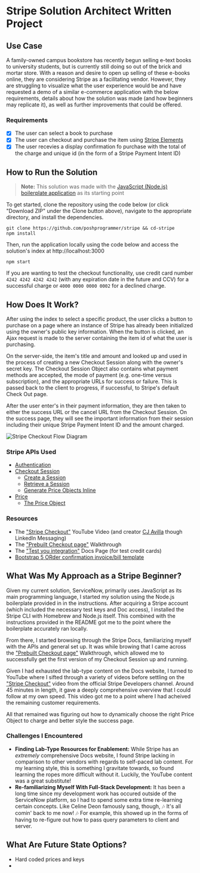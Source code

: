 # Stripe Solution Architect Written Project
## Use Case
A family-owned campus bookstore has recently begun selling e-text books to university students, but is currently still doing so out of the brick and mortar store. With a reason and desire to open up selling of these e-books online, they are considering Stripe as a facilitating vendor. However, they are struggling to visualize what the user experience would be and have requested a demo of a similar e-commerce application with the below requirements, details about how the solution was made (and how beginners may replicate it), as well as further improvements that could be offered.

### Requirements
 - [X] The user can select a book to purchase
 - [X] The user can checkout and purchase the item using [Stripe Elements](https://stripe.com/payments/elements)
 - [X] The user recevies a display confirmation fo purchase with the total of the charge and unique id (in the form of a Stripe Payment Intent ID)

## How to Run the Solution
> **Note:** This solution was made with the [JavaScript (Node.js) boilerplate application](https://github.com/mattmitchell6/sa-takehome-project-node) as its starting point

To get started, clone the repository using the code below (or click "Download ZIP" under the Clone button above), navigate to the appropriate directory, and install the dependencies.
```
git clone https://github.com/poshprogrammer/stripe && cd-stripe
npm install
```
Then, run the application locally using the code below and access the solution's index at http://localhost:3000
```
npm start
```
If you are wanting to test the checkout functionality, use credit card number `4242 4242 4242 4242` (with any expiration date in the future and CCV) for a successful charge or `4000 0000 0000 0002` for a declined charge.
## How Does It Work?
After using the index to select a specific product, the user clicks a button to purchase on a page where an instance of Stripe has already been initialized using the owner's public key information. When the button is clicked, an Ajax request is made to the server containing the item id of what the user is purchasing.

On the server-side, the item's title and amount and looked up and used in the process of creating a new Checkout Session along with the owner's secret key. The Checkout Session Object also contains what payment methods are accepted, the mode of payment (e.g. one-time versus subscription), and the appropriate URLs for success or failure. This is passed back to the client to progress, if successful, to Stripe's default Check Out page.

 After the user enter's in their payment information, they are then taken to either the success URL or the cancel URL from the Checkout Session. On the success page, they will see the important information from their session including their unique Stripe Payment Intent ID and the amount charged.

![Stripe Checkout Flow Diagram](https://i.stack.imgur.com/hQrhp.png)
### Stripe APIs Used

 - [Authentication](https://stripe.com/docs/api/authentication)
 - [Checkout Session](https://stripe.com/docs/api/checkout/sessions)
	 - [Create a Session](https://stripe.com/docs/api/checkout/sessions/create)
	 - [Retrieve a Session](https://stripe.com/docs/api/checkout/sessions/retrieve)
	 - [Generate Price Objects Inline](https://stripe.com/docs/api/checkout/sessions/create#create_checkout_session-line_items-price_data)
 - [Price](https://stripe.com/docs/api/prices)
	 - [The Price Object](https://stripe.com/docs/api/prices/object)

### Resources
  - The ["Stripe Checkout"](https://www.youtube.com/watch?v=UjcSWxPNo18) YouTube Video (and creator [CJ Avilla](https://www.linkedin.com/in/cjavilla/) though LinkedIn Messaging)
 - The ["Prebuilt Checkout page"](https://stripe.com/docs/checkout/quickstart) Walkthrough
 - The ["Test you integration"](https://stripe.com/docs/testing) Docs Page (for test credit cards)
 - [Bootstrap 5 ORder confirmation invoice/bill template](https://bbbootstrap.com/snippets/bootstrap-order-confirmation-invoice-bill-template-49857128)

## What Was My Approach as a Stripe Beginner?
Given my current solution, ServiceNow, primarily uses JavaScript as its main programming language, I started my solution using the Node.js boilerplate provided in in the instructions. After acquiring a Stripe account (which included the necessary test keys and Doc access), I installed the Stripe CLI with Homebrew and Node.js itself. This combined with the instructions provided in the README got me to the point where the boilerplate accurately ran locally.

From there, I started browsing through the Stripe Docs, familiarizing myself with the APIs and general set up. It was while browing that I came across the ["Prebuilt Checkout page"](https://stripe.com/docs/checkout/quickstart) Walkthrough, which allowed me to successfully get the first version of my Checkout Session up and running.

Given I had exhausted the lab-type content on the Docs website, I turned to YouTube where I sifted through a variety of videos before settling on the ["Stripe Checkout"](https://www.youtube.com/watch?v=UjcSWxPNo18) video from the official Stripe Developers channel. Around 45 minutes in length, it gave a deeply comprehensive overview that I could follow at my own speed. This video got me to a point where I had acheived the remaining customer requirements.

All that remained was figuring out how to dynamically choose the right Price Object to charge and better style the success page.
### Challenges I Encountered

 - **Finding Lab-Type Resources for Enablement:** While Stripe has an *extremely* comprehensive Docs website, I found Stripe lacking in comparison to other vendors with regards to self-paced lab content. For my learning style, this is something I gravitate towards, so found learning the ropes more difficult without it. Luckily, the YouTube content was  a great substitute!
 - **Re-familiarizing Myself With Full-Stack Development:** It has been a long time since my development work has occured outside of the ServiceNow platform, so I had to spend some extra time re-learning certain concepts. Like Celine Deon famously sang, though, 🎶 It's all comin' back to me now!  🎶 For example, this showed up in the forms of having to re-figure out how to pass query parameters to client and server.


## What Are Future State Options?

 - Hard coded prices and keys
 -
